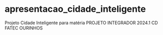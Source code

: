 # apresentacao_cidade_inteligente
Projeto Cidade Inteligente para matéria PROJETO INTEGRADOR 2024.1 CD FATEC OURINHOS 
